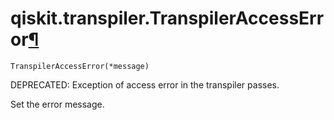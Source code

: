 # qiskit.transpiler.TranspilerAccessError[¶](#qiskit-transpiler-transpileraccesserror "Permalink to this headline")

<span id="undefined" />

`TranspilerAccessError(*message)`

DEPRECATED: Exception of access error in the transpiler passes.

Set the error message.
